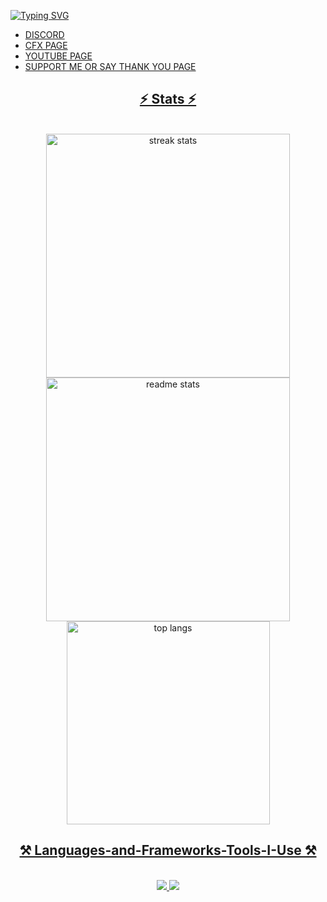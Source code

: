 [![Typing SVG](https://readme-typing-svg.demolab.com?font=Fira+Code&weight=700&size=25&duration=6000&pause=1000&color=9600F7&background=0010FF00&random=false&width=435&lines=JIM+GORDON+THE+ONE+AND+ONLY;Jim-G)](https://git.io/typing-svg)

- <a href="https://discord.gg/6QUTHVA3VP" target="_blank"> DISCORD
- <a href="https://forum.cfx.re/u/jim_gordon_9623/summary" target="_blank"> CFX PAGE
- <a href="https://www.youtube.com/channel/UC4DTaNF-ovKVpWAfsByXyoA" target="_blank"> YOUTUBE PAGE
- <a href="https://paypal.me/jimgordon1994" target="_blank"> SUPPORT ME OR SAY THANK YOU PAGE

<h2 align="center">⚡ Stats ⚡</h2>
<br>
<div align=center>
  <img width=390 src="https://github-readme-streak-stats-jimgordon20.vercel.app/?user=jimgordon20&count_private=true&theme=react&border_radius=10" alt="streak stats"/>
  <img width=390 src="https://github-readme-stats-jimgordon20.vercel.app/api?username=jimgordon20&count_private=true&show_icons=true&theme=react&rank_icon=github&border_radius=10" alt="readme stats" />
  <br/>
  <img width=325 align="center" src="https://github-readme-stats-jimgordon20.vercel.app/api/top-langs/?username=jimgordon20&hide=HTML&langs_count=8&layout=compact&theme=react&border_radius=10&size_weight=0.5&count_weight=0.5&exclude_repo=github-readme-stats" alt="top langs" />
</div>

<h2 align="center">⚒️ Languages-and-Frameworks-Tools-I-Use ⚒️</h2>
<br/>
<div align="center">
    <img src="https://skillicons.dev/icons?i=react,bootstrap,mui,html,css,vscode,github,figma,tailwind,git,r" />
    <img src="https://skillicons.dev/icons?i=nodejs,python,javascript,typescript,express,firebase,mongodb,c,java,nextjs,mysql,flask" /><br>
</div>
